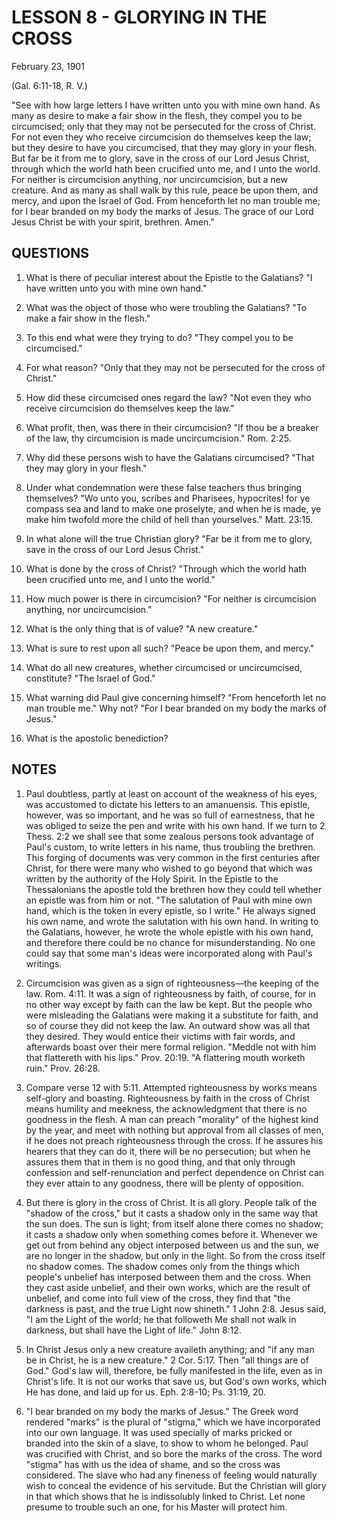 # LESSON 8 - GLORYING IN THE CROSS

February 23, 1901

(Gal. 6:11-18, R. V.)

"See with how large letters I have written unto you with mine own hand. As many as desire to make a fair show in the flesh, they compel you to be circumcised; only that they may not be persecuted for the cross of Christ. For not even they who receive circumcision do themselves keep the law; but they desire to have you circumcised, that they may glory in your flesh. But far be it from me to glory, save in the cross of our Lord Jesus Christ, through which the world hath been crucified unto me, and I unto the world. For neither is circumcision anything, nor uncircumcision, but a new creature. And as many as shall walk by this rule, peace be upon them, and mercy, and upon the Israel of God. From henceforth let no man trouble me; for I bear branded on my body the marks of Jesus. The grace of our Lord Jesus Christ be with your spirit, brethren. Amen."

## QUESTIONS

1. What is there of peculiar interest about the Epistle to the Galatians?
   "I have written unto you with mine own hand."

2. What was the object of those who were troubling the Galatians?
   "To make a fair show in the flesh."

3. To this end what were they trying to do?
   "They compel you to be circumcised."

4. For what reason?
   "Only that they may not be persecuted for the cross of Christ."

5. How did these circumcised ones regard the law?
   "Not even they who receive circumcision do themselves keep the law."

6. What profit, then, was there in their circumcision?
   "If thou be a breaker of the law, thy circumcision is made uncircumcision." Rom. 2:25.

7. Why did these persons wish to have the Galatians circumcised?
   "That they may glory in your flesh."

8. Under what condemnation were these false teachers thus bringing themselves?
   "Wo unto you, scribes and Pharisees, hypocrites! for ye compass sea and land to make one proselyte, and when he is made, ye make him twofold more the child of hell than yourselves." Matt. 23:15.

9. In what alone will the true Christian glory?
   "Far be it from me to glory, save in the cross of our Lord Jesus Christ."

10. What is done by the cross of Christ?
    "Through which the world hath been crucified unto me, and I unto the world."

11. How much power is there in circumcision?
    "For neither is circumcision anything, nor uncircumcision."

12. What is the only thing that is of value?
    "A new creature."

13. What is sure to rest upon all such?
    "Peace be upon them, and mercy."

14. What do all new creatures, whether circumcised or uncircumcised, constitute?
    "The Israel of God."

15. What warning did Paul give concerning himself? "From henceforth let no man trouble me." Why not? "For I bear branded on my body the marks of Jesus."

16. What is the apostolic benediction?

## NOTES

1. Paul doubtless, partly at least on account of the weakness of his eyes, was accustomed to dictate his letters to an amanuensis. This epistle, however, was so important, and he was so full of earnestness, that he was obliged to seize the pen and write with his own hand. If we turn to 2 Thess. 2:2 we shall see that some zealous persons took advantage of Paul's custom, to write letters in his name, thus troubling the brethren. This forging of documents was very common in the first centuries after Christ, for there were many who wished to go beyond that which was written by the authority of the Holy Spirit. In the Epistle to the Thessalonians the apostle told the brethren how they could tell whether an epistle was from him or not. "The salutation of Paul with mine own hand, which is the token in every epistle, so I write." He always signed his own name, and wrote the salutation with his own hand. In writing to the Galatians, however, he wrote the whole epistle with his own hand, and therefore there could be no chance for misunderstanding. No one could say that some man's ideas were incorporated along with Paul's writings.

2. Circumcision was given as a sign of righteousness—the keeping of the law. Rom. 4:11. It was a sign of righteousness by faith, of course, for in no other way except by faith can the law be kept. But the people who were misleading the Galatians were making it a substitute for faith, and so of course they did not keep the law. An outward show was all that they desired. They would entice their victims with fair words, and afterwards boast over their mere formal religion. "Meddle not with him that flattereth with his lips." Prov. 20:19. "A flattering mouth worketh ruin." Prov. 26:28.

3. Compare verse 12 with 5:11. Attempted righteousness by works means self-glory and boasting. Righteousness by faith in the cross of Christ means humility and meekness, the acknowledgment that there is no goodness in the flesh. A man can preach "morality" of the highest kind by the year, and meet with nothing but approval from all classes of men, if he does not preach righteousness through the cross. If he assures his hearers that they can do it, there will be no persecution; but when he assures them that in them is no good thing, and that only through confession and self-renunciation and perfect dependence on Christ can they ever attain to any goodness, there will be plenty of opposition.

4. But there is glory in the cross of Christ. It is all glory. People talk of the "shadow of the cross," but it casts a shadow only in the same way that the sun does. The sun is light; from itself alone there comes no shadow; it casts a shadow only when something comes before it. Whenever we get out from behind any object interposed between us and the sun, we are no longer in the shadow, but only in the light. So from the cross itself no shadow comes. The shadow comes only from the things which people's unbelief has interposed between them and the cross. When they cast aside unbelief, and their own works, which are the result of unbelief, and come into full view of the cross, they find that "the darkness is past, and the true Light now shineth." 1 John 2:8. Jesus said, "I am the Light of the world; he that followeth Me shall not walk in darkness, but shall have the Light of life." John 8:12.

5. In Christ Jesus only a new creature availeth anything; and "if any man be in Christ, he is a new creature." 2 Cor. 5:17. Then "all things are of God." God's law will, therefore, be fully manifested in the life, even as in Christ's life. It is not our works that save us, but God's own works, which He has done, and laid up for us. Eph. 2:8-10; Ps. 31:19, 20.

6. "I bear branded on my body the marks of Jesus." The Greek word rendered "marks" is the plural of "stigma," which we have incorporated into our own language. It was used specially of marks pricked or branded into the skin of a slave, to show to whom he belonged. Paul was crucified with Christ, and so bore the marks of the cross. The word "stigma" has with us the idea of shame, and so the cross was considered. The slave who had any fineness of feeling would naturally wish to conceal the evidence of his servitude. But the Christian will glory in that which shows that he is indissolubly linked to Christ. Let none presume to trouble such an one, for his Master will protect him.